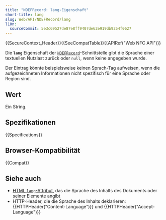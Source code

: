 ```yaml
---
title: "NDEFRecord: lang-Eigenschaft"
short-title: lang
slug: Web/API/NDEFRecord/lang
l10n:
  sourceCommit: 5e3c69527de87e8ff9407de62e919db9254f0627
---
```


{{SecureContext_Header}}{{SeeCompatTable}}{{APIRef("Web NFC API")}}

Die **`lang`**
Eigenschaft der [`NDEFRecord`](/de/docs/Web/API/NDEFRecord)-Schnittstelle gibt die Sprache einer textuellen Nutzlast zurück oder `null`, wenn keine angegeben wurde.

Der Eintrag könnte beispielsweise keinen Sprach-Tag aufweisen, wenn die aufgezeichneten Informationen nicht spezifisch für eine Sprache oder Region sind.

## Wert

Ein String.

## Spezifikationen

{{Specifications}}

## Browser-Kompatibilität

{{Compat}}

## Siehe auch

- [HTML `lang`-Attribut](/de/docs/Web/HTML/Global_attributes/lang), das die Sprache des Inhalts des Dokuments oder seiner Elemente angibt
- HTTP-Header, die die Sprache des Inhalts deklarieren: {{HTTPHeader("Content-Language")}} und {{HTTPHeader("Accept-Language")}}
